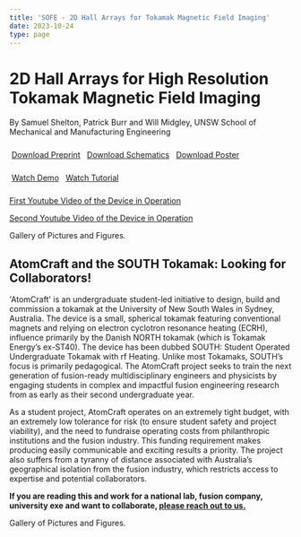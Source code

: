 ```yaml
---
title: 'SOFE - 2D Hall Arrays for Tokamak Magnetic Field Imaging'
date: 2023-10-24
type: page
---
```


# 2D Hall Arrays for High Resolution Tokamak Magnetic Field Imaging

By Samuel Shelton, Patrick Burr and Will Midgley, UNSW School of Mechanical and Manufacturing Engineering

<!-- Row 1: PDF Downloads -->
<div class="text-center my-4">
  <a class="github-button" href="preprint.pdf" data-icon="octicon-download" data-size="large" aria-label="Download Preprint" download="preprint.pdf">Download Preprint</a>
  <a class="github-button" href="schematics.pdf" data-icon="octicon-download" data-size="large" aria-label="Download Schematics" download="schematics.pdf">Download Schematics</a>
  <a class="github-button" href="poster.pdf" data-icon="octicon-download" data-size="large" aria-label="Download Poster" download="poster.pdf">Download Poster</a>
</div>

<!-- Row 2: YouTube Videos -->
<div class="text-center my-4">
  <a class="github-button" href="https://youtube.com/watch?v=YOUR_VIDEO_ID_1" data-icon="octicon-play" data-size="large" aria-label="Watch Demo Video" target="_blank">Watch Demo</a>
  <a class="github-button" href="https://youtube.com/watch?v=YOUR_VIDEO_ID_2" data-icon="octicon-play" data-size="large" aria-label="Watch Tutorial Video" target="_blank">Watch Tutorial</a>
</div>

<style>
/* Ensure proper spacing between button rows */
.my-4 {
  margin-top: 1.5rem;
  margin-bottom: 1.5rem;
}

/* Add some spacing between buttons */
.github-button {
  margin: 0 4px;
}

/* Responsive stacking for smaller screens */
@media (max-width: 768px) {
  .github-button {
    display: block;
    margin: 4px auto;
    width: fit-content;
  }
}</style>


[First Youtube Video of the Device in Operation](https://youtu.be/roVHeTKtLwU)

[Second Youtube Video of the Device in Operation](https://youtu.be/roVHeTKtLwU)

Gallery of Pictures and Figures.

## AtomCraft and the SOUTH Tokamak: Looking for Collaborators!

'AtomCraft' is an undergraduate student-led initiative to design, build and commission a tokamak at the University of New South Wales in Sydney, Australia. The device is a small, spherical tokamak featuring conventional magnets and relying on electron cyclotron resonance heating (ECRH), influence primarily by the Danish NORTH tokamak (which is Tokamak Energy’s ex-ST40). The device has been dubbed SOUTH: Student Operated Undergraduate Tokamak with rf Heating. Unlike most Tokamaks, SOUTH’s focus is primarily pedagogical. The AtomCraft project seeks to train the next generation of fusion-ready multidisciplinary engineers and physicists by engaging students in complex and impactful fusion engineering research from as early as their second undergraduate year.

As a student project, AtomCraft operates on an extremely tight budget, with an extremely low tolerance for risk (to ensure student safety and project viability), and the need to fundraise operating costs from philanthropic institutions and the fusion industry. This funding requirement makes producing easily communicable and exciting results a priority. The project also suffers from a tyranny of distance associated with Australia’s geographical isolation from the fusion industry, which restricts access to expertise and potential collaborators.

**If you are reading this and work for a national lab, fusion company, university exe and want to collaborate, [please reach out to us.](https://linktr.ee/atomcraftunsw)**

Gallery of Pictures and Figures.
